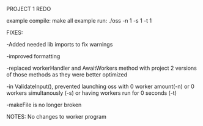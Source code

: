 PROJECT 1 REDO

example compile: make all
example run: ./oss -n 1 -s 1 -t 1

FIXES:

-Added needed lib imports to fix warnings

-improved formatting

-replaced workerHandler and AwaitWorkers method with project 2 versions of those methods  as they were better optimized 

-in ValidateInput(), prevented launching oss with 0 worker amount(-n) or 0 workers simultanously (-s) or having workers run for 0 seconds (-t)
 
-makeFile is no longer broken

NOTES:
No changes to worker program
